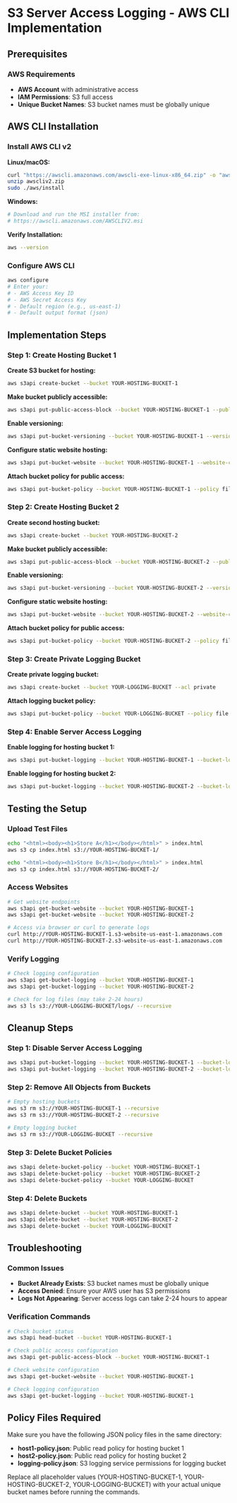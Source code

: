 # S3 Server Access Logging - AWS CLI Implementation

## Prerequisites

### AWS Requirements
- **AWS Account** with administrative access
- **IAM Permissions**: S3 full access
- **Unique Bucket Names**: S3 bucket names must be globally unique

## AWS CLI Installation

### Install AWS CLI v2

**Linux/macOS:**
```bash
curl "https://awscli.amazonaws.com/awscli-exe-linux-x86_64.zip" -o "awscliv2.zip"
unzip awscliv2.zip
sudo ./aws/install
```

**Windows:**
```powershell
# Download and run the MSI installer from:
# https://awscli.amazonaws.com/AWSCLIV2.msi
```

**Verify Installation:**
```bash
aws --version
```

### Configure AWS CLI
```bash
aws configure
# Enter your:
# - AWS Access Key ID
# - AWS Secret Access Key  
# - Default region (e.g., us-east-1)
# - Default output format (json)
```

## Implementation Steps

### Step 1: Create Hosting Bucket 1

**Create S3 bucket for hosting:**
```bash
aws s3api create-bucket --bucket YOUR-HOSTING-BUCKET-1
```

**Make bucket publicly accessible:**
```bash
aws s3api put-public-access-block --bucket YOUR-HOSTING-BUCKET-1 --public-access-block-configuration "BlockPublicAcls=false,IgnorePublicAcls=false,BlockPublicPolicy=false,RestrictPublicBuckets=false"
```

**Enable versioning:**
```bash
aws s3api put-bucket-versioning --bucket YOUR-HOSTING-BUCKET-1 --versioning-configuration Status=Enabled
```

**Configure static website hosting:**
```bash
aws s3api put-bucket-website --bucket YOUR-HOSTING-BUCKET-1 --website-configuration '{"IndexDocument": {"Suffix": "index.html"}}'
```

**Attach bucket policy for public access:**
```bash
aws s3api put-bucket-policy --bucket YOUR-HOSTING-BUCKET-1 --policy file://host1-policy.json
```

### Step 2: Create Hosting Bucket 2

**Create second hosting bucket:**
```bash
aws s3api create-bucket --bucket YOUR-HOSTING-BUCKET-2
```

**Make bucket publicly accessible:**
```bash
aws s3api put-public-access-block --bucket YOUR-HOSTING-BUCKET-2 --public-access-block-configuration "BlockPublicAcls=false,IgnorePublicAcls=false,BlockPublicPolicy=false,RestrictPublicBuckets=false"
```

**Enable versioning:**
```bash
aws s3api put-bucket-versioning --bucket YOUR-HOSTING-BUCKET-2 --versioning-configuration Status=Enabled
```

**Configure static website hosting:**
```bash
aws s3api put-bucket-website --bucket YOUR-HOSTING-BUCKET-2 --website-configuration '{"IndexDocument": {"Suffix": "index.html"}}'
```

**Attach bucket policy for public access:**
```bash
aws s3api put-bucket-policy --bucket YOUR-HOSTING-BUCKET-2 --policy file://host2-policy.json
```

### Step 3: Create Private Logging Bucket

**Create private logging bucket:**
```bash
aws s3api create-bucket --bucket YOUR-LOGGING-BUCKET --acl private
```

**Attach logging bucket policy:**
```bash
aws s3api put-bucket-policy --bucket YOUR-LOGGING-BUCKET --policy file://logging-policy.json
```

### Step 4: Enable Server Access Logging

**Enable logging for hosting bucket 1:**
```bash
aws s3api put-bucket-logging --bucket YOUR-HOSTING-BUCKET-1 --bucket-logging-status '{"LoggingEnabled":{"TargetBucket":"YOUR-LOGGING-BUCKET","TargetPrefix":"logs/YOUR-HOSTING-BUCKET-1/"}}'
```

**Enable logging for hosting bucket 2:**
```bash
aws s3api put-bucket-logging --bucket YOUR-HOSTING-BUCKET-2 --bucket-logging-status '{"LoggingEnabled":{"TargetBucket":"YOUR-LOGGING-BUCKET","TargetPrefix":"logs/YOUR-HOSTING-BUCKET-2/"}}'
```

## Testing the Setup

### Upload Test Files
```bash
echo "<html><body><h1>Store A</h1></body></html>" > index.html
aws s3 cp index.html s3://YOUR-HOSTING-BUCKET-1/

echo "<html><body><h1>Store B</h1></body></html>" > index.html
aws s3 cp index.html s3://YOUR-HOSTING-BUCKET-2/
```

### Access Websites
```bash
# Get website endpoints
aws s3api get-bucket-website --bucket YOUR-HOSTING-BUCKET-1
aws s3api get-bucket-website --bucket YOUR-HOSTING-BUCKET-2

# Access via browser or curl to generate logs
curl http://YOUR-HOSTING-BUCKET-1.s3-website-us-east-1.amazonaws.com
curl http://YOUR-HOSTING-BUCKET-2.s3-website-us-east-1.amazonaws.com
```

### Verify Logging
```bash
# Check logging configuration
aws s3api get-bucket-logging --bucket YOUR-HOSTING-BUCKET-1
aws s3api get-bucket-logging --bucket YOUR-HOSTING-BUCKET-2

# Check for log files (may take 2-24 hours)
aws s3 ls s3://YOUR-LOGGING-BUCKET/logs/ --recursive
```

## Cleanup Steps

### Step 1: Disable Server Access Logging
```bash
aws s3api put-bucket-logging --bucket YOUR-HOSTING-BUCKET-1 --bucket-logging-status '{}'
aws s3api put-bucket-logging --bucket YOUR-HOSTING-BUCKET-2 --bucket-logging-status '{}'
```

### Step 2: Remove All Objects from Buckets
```bash
# Empty hosting buckets
aws s3 rm s3://YOUR-HOSTING-BUCKET-1 --recursive
aws s3 rm s3://YOUR-HOSTING-BUCKET-2 --recursive

# Empty logging bucket
aws s3 rm s3://YOUR-LOGGING-BUCKET --recursive
```

### Step 3: Delete Bucket Policies
```bash
aws s3api delete-bucket-policy --bucket YOUR-HOSTING-BUCKET-1
aws s3api delete-bucket-policy --bucket YOUR-HOSTING-BUCKET-2
aws s3api delete-bucket-policy --bucket YOUR-LOGGING-BUCKET
```

### Step 4: Delete Buckets
```bash
aws s3api delete-bucket --bucket YOUR-HOSTING-BUCKET-1
aws s3api delete-bucket --bucket YOUR-HOSTING-BUCKET-2
aws s3api delete-bucket --bucket YOUR-LOGGING-BUCKET
```

## Troubleshooting

### Common Issues
- **Bucket Already Exists**: S3 bucket names must be globally unique
- **Access Denied**: Ensure your AWS user has S3 permissions
- **Logs Not Appearing**: Server access logs can take 2-24 hours to appear

### Verification Commands
```bash
# Check bucket status
aws s3api head-bucket --bucket YOUR-HOSTING-BUCKET-1

# Check public access configuration
aws s3api get-public-access-block --bucket YOUR-HOSTING-BUCKET-1

# Check website configuration
aws s3api get-bucket-website --bucket YOUR-HOSTING-BUCKET-1

# Check logging configuration
aws s3api get-bucket-logging --bucket YOUR-HOSTING-BUCKET-1
```

## Policy Files Required

Make sure you have the following JSON policy files in the same directory:

- **host1-policy.json**: Public read policy for hosting bucket 1
- **host2-policy.json**: Public read policy for hosting bucket 2  
- **logging-policy.json**: S3 logging service permissions for logging bucket

Replace all placeholder values (YOUR-HOSTING-BUCKET-1, YOUR-HOSTING-BUCKET-2, YOUR-LOGGING-BUCKET) with your actual unique bucket names before running the commands.
